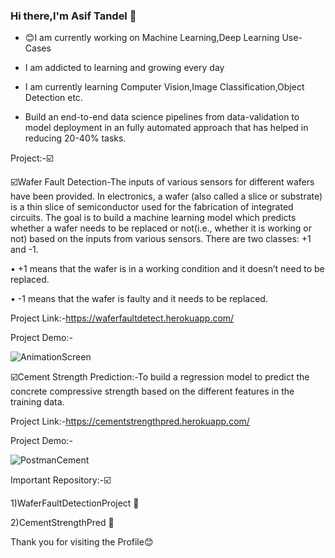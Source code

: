### Hi there,I'm Asif Tandel 👋

- :blush:I am currently working on Machine Learning,Deep Learning Use-Cases

- I am addicted to learning and growing every day

- I am currently learning Computer Vision,Image Classification,Object Detection etc.

- Build an end-to-end data science pipelines from data-validation to model deployment in an fully automated approach that has helped in reducing 20-40% tasks.



Project:-:ballot_box_with_check:

:ballot_box_with_check:Wafer Fault Detection-The inputs of various sensors for different wafers have been provided. In electronics, a wafer (also called a slice or substrate) is a thin slice of semiconductor used for the fabrication of integrated circuits. The goal is to build a machine learning model which predicts whether a wafer needs to be replaced or not(i.e., whether it is working or not) based on the inputs from various sensors. There are two classes: +1 and -1. 

•	+1 means that the wafer is in a working condition and it doesn’t need to be replaced.

•	-1 means that the wafer is faulty and it needs to be replaced. 

Project Link:-https://waferfaultdetect.herokuapp.com/

Project Demo:-

![AnimationScreen](https://user-images.githubusercontent.com/61505882/129244504-62d17250-c15f-45b0-a429-2ef61acd49d7.gif)

:ballot_box_with_check:Cement Strength Prediction:-To build a regression model to predict the concrete compressive strength based on the different features in the training data. 

Project Link:-https://cementstrengthpred.herokuapp.com/

Project Demo:-

![PostmanCement](https://user-images.githubusercontent.com/61505882/129244975-23376c9d-cafe-4f6c-9c52-e289a0609b74.gif)

Important Repository:-:ballot_box_with_check:

1)WaferFaultDetectionProject :link:

2)CementStrengthPred  :link:



Thank you for visiting the Profile:blush:










